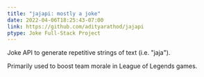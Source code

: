 ```yaml
---
title: "jajapi: mostly a joke"
date: 2022-04-06T18:25:43-07:00
link: https://github.com/adityarathod/jajapi
ptype: Joke Full-Stack Project
---
```


Joke API to generate repetitive strings of text (i.e. "jaja").

Primarily used to boost team morale in League of Legends games.